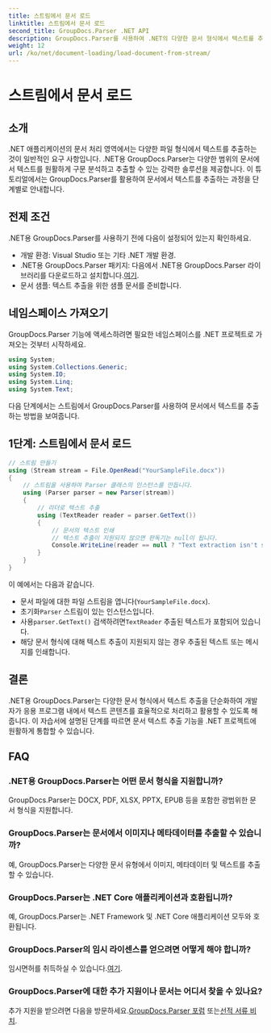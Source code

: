 ```yaml
---
title: 스트림에서 문서 로드
linktitle: 스트림에서 문서 로드
second_title: GroupDocs.Parser .NET API
description: GroupDocs.Parser를 사용하여 .NET의 다양한 문서 형식에서 텍스트를 추출하는 방법을 알아보세요. 코드 예제가 포함된 단계별 가이드입니다.
weight: 12
url: /ko/net/document-loading/load-document-from-stream/
---
```


# 스트림에서 문서 로드

## 소개
.NET 애플리케이션의 문서 처리 영역에서는 다양한 파일 형식에서 텍스트를 추출하는 것이 일반적인 요구 사항입니다. .NET용 GroupDocs.Parser는 다양한 범위의 문서에서 텍스트를 원활하게 구문 분석하고 추출할 수 있는 강력한 솔루션을 제공합니다. 이 튜토리얼에서는 GroupDocs.Parser를 활용하여 문서에서 텍스트를 추출하는 과정을 단계별로 안내합니다.
## 전제 조건
.NET용 GroupDocs.Parser를 사용하기 전에 다음이 설정되어 있는지 확인하세요.
- 개발 환경: Visual Studio 또는 기타 .NET 개발 환경.
-  .NET용 GroupDocs.Parser 패키지: 다음에서 .NET용 GroupDocs.Parser 라이브러리를 다운로드하고 설치합니다.[여기](https://releases.groupdocs.com/parser/net/).
- 문서 샘플: 텍스트 추출을 위한 샘플 문서를 준비합니다.
## 네임스페이스 가져오기
GroupDocs.Parser 기능에 액세스하려면 필요한 네임스페이스를 .NET 프로젝트로 가져오는 것부터 시작하세요.
```csharp
using System;
using System.Collections.Generic;
using System.IO;
using System.Linq;
using System.Text;
```

다음 단계에서는 스트림에서 GroupDocs.Parser를 사용하여 문서에서 텍스트를 추출하는 방법을 보여줍니다.
## 1단계: 스트림에서 문서 로드
```csharp
// 스트림 만들기
using (Stream stream = File.OpenRead("YourSampleFile.docx"))
{
    // 스트림을 사용하여 Parser 클래스의 인스턴스를 만듭니다.
    using (Parser parser = new Parser(stream))
    {
        // 리더로 텍스트 추출
        using (TextReader reader = parser.GetText())
        {
            // 문서의 텍스트 인쇄
            // 텍스트 추출이 지원되지 않으면 판독기는 null이 됩니다.
            Console.WriteLine(reader == null ? "Text extraction isn't supported" : reader.ReadToEnd());
        }
    }
}
```
이 예에서는 다음과 같습니다.
- 문서 파일에 대한 파일 스트림을 엽니다(`YourSampleFile.docx`).
-  초기화`Parser` 스트림이 있는 인스턴스입니다.
-  사용`parser.GetText()` 검색하려면`TextReader` 추출된 텍스트가 포함되어 있습니다.
- 해당 문서 형식에 대해 텍스트 추출이 지원되지 않는 경우 추출된 텍스트 또는 메시지를 인쇄합니다.
## 결론
.NET용 GroupDocs.Parser는 다양한 문서 형식에서 텍스트 추출을 단순화하여 개발자가 응용 프로그램 내에서 텍스트 콘텐츠를 효율적으로 처리하고 활용할 수 있도록 해줍니다. 이 자습서에 설명된 단계를 따르면 문서 텍스트 추출 기능을 .NET 프로젝트에 원활하게 통합할 수 있습니다.

## FAQ
### .NET용 GroupDocs.Parser는 어떤 문서 형식을 지원합니까?
GroupDocs.Parser는 DOCX, PDF, XLSX, PPTX, EPUB 등을 포함한 광범위한 문서 형식을 지원합니다.
### GroupDocs.Parser는 문서에서 이미지나 메타데이터를 추출할 수 있습니까?
예, GroupDocs.Parser는 다양한 문서 유형에서 이미지, 메타데이터 및 텍스트를 추출할 수 있습니다.
### GroupDocs.Parser는 .NET Core 애플리케이션과 호환됩니까?
예, GroupDocs.Parser는 .NET Framework 및 .NET Core 애플리케이션 모두와 호환됩니다.
### GroupDocs.Parser의 임시 라이센스를 얻으려면 어떻게 해야 합니까?
 임시면허를 취득하실 수 있습니다.[여기](https://purchase.groupdocs.com/temporary-license/).
### GroupDocs.Parser에 대한 추가 지원이나 문서는 어디서 찾을 수 있나요?
 추가 지원을 받으려면 다음을 방문하세요.[GroupDocs.Parser 포럼](https://forum.groupdocs.com/c/parser/17) 또는[선적 서류 비치](https://tutorials.groupdocs.com/parser/net/).
